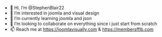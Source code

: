 - 👋 Hi, I’m @StephenBlair22
- 👀 I’m interested in joomla and visual design
- 🌱 I’m currently learning joomla and json
- 💞️ I’m looking to collaborate on everything since i just start from scratch
- 📫 Reach me at https://joomlavisually.com & https://membersfflb.com

<!---
StephenBlair22/StephenBlair22 is a ✨ special ✨ repository because its `README.md` (this file) appears on your GitHub profile.
You can click the Preview link to take a look at your changes.
--->
